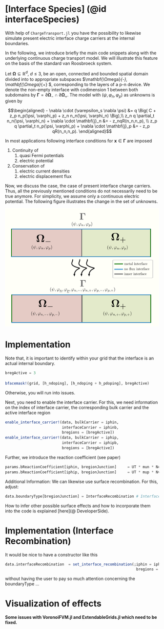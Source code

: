 [Interface Species] (@id interfaceSpecies)
================================

With help of `ChargeTransport.jl` you have the possibility to likewise simulate present electric
interface charge carriers at the internal boundaries.

In the following, we introduce briefly the main code snippets along with the underlying continuous
charge transport model. We will illustrate this feature on the basis of the standard van Roosbroeck system.

Let $\mathbf{\Omega} \subseteq \mathbb{R}^d$,
$d \leq 3$, be an open, connected and bounded spatial domain divided into to appropriate subspaces $\mathbf{\Omega}_{-}, \mathbf{\Omega}_{+} $, corresponding to the layers of a p-n device.
We denote the non-empty interface with codimension $1$ between both subdomains by
$\mathbf{\Gamma} = \partial \mathbf{\Omega}_{-} \cap \partial \mathbf{\Omega}_{+}$.
The model with $(\psi, \varphi_n, \varphi_p)$ as unknowns is given by

```math
\begin{aligned}
	- \nabla \cdot (\varepsilon_s \nabla \psi) &= q \Big( C + z_p n_p(\psi, \varphi_p) + z_n n_n(\psi, \varphi_n) \Big),\\
	z_n q \partial_t n_n(\psi, \varphi_n) + \nabla \cdot \mathbf{j}_n &= - z_nqR(n_n,n_p), \\
	z_p q \partial_t n_p(\psi, \varphi_p) + \nabla \cdot \mathbf{j}_p &= - z_p qR(n_n,n_p).
\end{aligned}
```
In most applications following interface conditions for $\mathbf{x} \in \mathbf{\Gamma}$ are imposed

1. Continuity of
    1. quasi Fermi potentials
    2. electric potential
2. Conservation of
    1. electric current densities
    2. electric displacement flux

Now, we discuss the case, the case of present interface charge carriers. Thus, all the previously mentioned conditions do not necessarily need to be true anymore.
For simplicity, we assume only a continuous electric potential.
The following figure illustrates the change in the set of unknowns.

![Interface Model code structure](images/interface-model-schematics.png)


Implementation
================================


Note that, it is important to identify within your grid that the interface is an actual internal boundary.

```julia
bregActive = 3

bfacemask!(grid, [h_ndoping], [h_ndoping + h_pdoping], bregActive)

```
Otherwise, you will run into issues.


Next, you need to enable the interface carrier. For this, we need information on the index of interface carrier, the corresponding bulk carrier and the active interface region

```julia
enable_interface_carrier!(data, bulkCarrier = iphin,
                          interfaceCarrier = iphinb,
                          bregions = [bregActive])
enable_interface_carrier!(data, bulkCarrier = iphip,
                          interfaceCarrier = iphipb,
                          bregions = [bregActive])
```

Further, we introduce the reaction coefficient (see paper)

```julia
params.bReactionCoefficient[iphin, bregionJunction]     = UT * mun * Nc/d
params.bReactionCoefficient[iphip, bregionJunction]     = UT * mup * Nv/d
```

Additional Information:
We can likewise use surface recombination. For this, adjust:

```julia
data.boundaryType[bregionJunction] = InterfaceRecombination # InterfaceNone
```

How to infer other possible surface effects and how to incorporate them into the code is explained [here](@ DeveloperSide).


Implementation (Interface Recombination)
================================
It would be nice to have a constructor like this


```julia
data.interfaceRecombination  = set_interface_recombination(;iphin = iphinb, iphip = iphipb,
                                                            bregions = [bregActive])
```
without having the user to pay so much attention concerning the boundaryType ...




Visualization of effects
================================

**Some issues with VoronoiFVM.jl and ExtendableGrids.jl which need to be fixed.**
